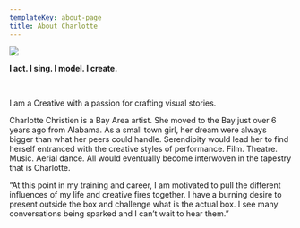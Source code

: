 ```yaml
---
templateKey: about-page
title: About Charlotte
---
```

![](/img/img_1469_retouched.jpg)

**I act. I sing. I model. I create.**

<br>

I am a Creative with a passion for crafting visual stories.

Charlotte Christien is a Bay Area artist. She moved to the Bay just over 6 years ago from Alabama. As a small town girl, her dream were always bigger than what her peers could handle. Serendipity would lead her to find herself entranced with the creative styles of performance. Film. Theatre. Music. Aerial dance. All would eventually become interwoven in the tapestry that is Charlotte.

“At this point in my training and career, I am motivated to pull the different influences of my life and creative fires together. I have a burning desire to present outside the box and challenge what is the actual box. I see many conversations being sparked and I can’t wait to hear them.”
